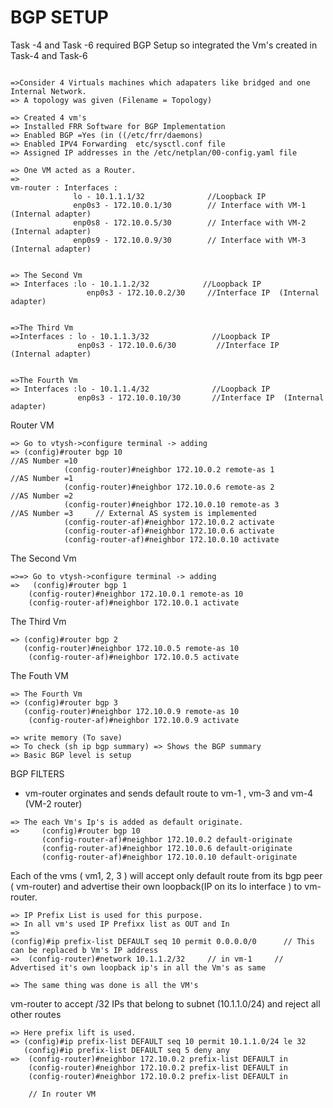 # BGP SETUP 

Task -4 and Task -6 required BGP Setup so integrated the Vm's created in Task-4 and Task-6

```

=>Consider 4 Virtuals machines which adapaters like bridged and one Internal Network.
=> A topology was given (Filename = Topology)

=> Created 4 vm's
=> Installed FRR Software for BGP Implementation
=> Enabled BGP =Yes (in ((/etc/frr/daemons)
=> Enabled IPV4 Forwarding  etc/sysctl.conf file
=> Assigned IP addresses in the /etc/netplan/00-config.yaml file

=> One VM acted as a Router.
=>
vm-router : Interfaces :
              lo - 10.1.1.1/32              //Loopback IP
              enp0s3 - 172.10.0.1/30        // Interface with VM-1  (Internal adapter)
              enp0s8 - 172.10.0.5/30        // Interface with VM-2   (Internal adapter)
              enp0s9 - 172.10.0.9/30        // Interface with VM-3   (Internal adapter)


=> The Second Vm
=> Interfaces :lo - 10.1.1.2/32            //Loopback IP
                 enp0s3 - 172.10.0.2/30     //Interface IP  (Internal adapter)


=>The Third Vm
=>Interfaces : lo - 10.1.1.3/32              //Loopback IP
               enp0s3 - 172.10.0.6/30         //Interface IP  (Internal adapter)


=>The Fourth Vm
=> Interfaces :lo - 10.1.1.4/32              //Loopback IP  
               enp0s3 - 172.10.0.10/30       //Interface IP  (Internal adapter)
```

Router VM

```
=> Go to vtysh->configure terminal -> adding
=> (config)#router bgp 10                                          //AS Number =10
            (config-router)#neighbor 172.10.0.2 remote-as 1         //AS Number =1
            (config-router)#neighbor 172.10.0.6 remote-as 2         //AS Number =2
            (config-router)#neighbor 172.10.0.10 remote-as 3         //AS Number =3     // External AS system is implemented
            (config-router-af)#neighbor 172.10.0.2 activate
            (config-router-af)#neighbor 172.10.0.6 activate
            (config-router-af)#neighbor 172.10.0.10 activate
```

The Second Vm

```
=>=> Go to vtysh->configure terminal -> adding
=>   (config)#router bgp 1
    (config-router)#neighbor 172.10.0.1 remote-as 10
    (config-router-af)#neighbor 172.10.0.1 activate

```
The Third Vm

```=>Go to vtysh->configure terminal -> adding
=> (config)#router bgp 2
   (config-router)#neighbor 172.10.0.5 remote-as 10
    (config-router-af)#neighbor 172.10.0.5 activate
```
The Fouth VM

```
=> The Fourth Vm
=> (config)#router bgp 3
   (config-router)#neighbor 172.10.0.9 remote-as 10
    (config-router-af)#neighbor 172.10.0.9 activate
```

```
=> write memory (To save)
=> To check (sh ip bgp summary) => Shows the BGP summary 
=> Basic BGP level is setup
```

BGP FILTERS 
- vm-router orginates and sends default route to vm-1 , vm-3 and vm-4  (VM-2 router)
```
=> The each Vm's Ip's is added as default originate.
=>     (config)#router bgp 10
       (config-router-af)#neighbor 172.10.0.2 default-originate
       (config-router-af)#neighbor 172.10.0.6 default-originate
       (config-router-af)#neighbor 172.10.0.10 default-originate
```
Each of the vms ( vm1, 2, 3 ) will accept only default route from its bgp peer ( vm-router)
and advertise their own loopback(IP on its lo interface ) to vm-router.

```
=> IP Prefix List is used for this purpose.
=> In all vm's used IP Prefixx list as OUT and In
=>
(config)#ip prefix-list DEFAULT seq 10 permit 0.0.0.0/0      // This can be replaced b Vm's IP address
=>  (config-router)#network 10.1.1.2/32     // in vm-1     // Advertised it's own loopback ip's in all the Vm's as same

=> The same thing was done is all the VM's

```
vm-router to accept /32 IPs that belong to subnet (10.1.1.0/24) and reject all other routes

```
=> Here prefix lift is used.
=> (config)#ip prefix-list DEFAULT seq 10 permit 10.1.1.0/24 le 32
   (config)#ip prefix-list DEFAULT seq 5 deny any
=>  (config-router)#neighbor 172.10.0.2 prefix-list DEFAULT in
    (config-router)#neighbor 172.10.0.2 prefix-list DEFAULT in
    (config-router)#neighbor 172.10.0.2 prefix-list DEFAULT in
    
    // In router VM

```

    
    
    
            
